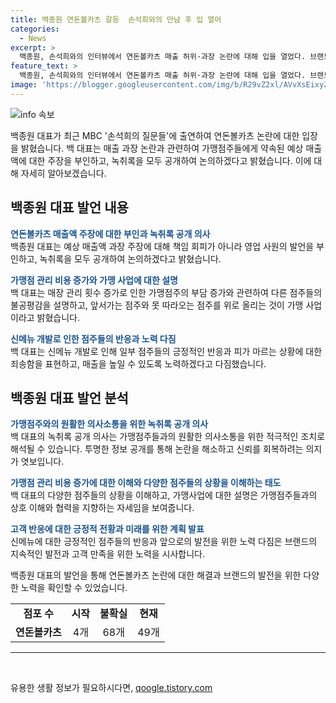 ```yaml
---
title: 백종원 연돈볼카츠 갈등  손석희와의 만남 후 입 열어
categories:
  - News
excerpt: >
  백종원, 손석희와의 인터뷰에서 연돈볼카츠 매출 허위·과장 논란에 대해 입을 열었다. 브랜드의 축소와 가맹점 주장에 대한 의견을 피력하면서 녹취록 공개를 제안했고, 운영 비용 증가와 신메뉴 개발로 점주들에게 노력을 약속하며 사과했다. 현재 본사와 일부 가맹점주 간 진실 공방이 벌어지고 있으며, 논란의 심의 결과를 기다리고 있다.
feature_text: >
  백종원, 손석희와의 인터뷰에서 연돈볼카츠 매출 허위·과장 논란에 대해 입을 열었다. 브랜드의 축소와 가맹점 주장에 대한 의견을 피력하면서 녹취록 공개를 제안했고, 운영 비용 증가와 신메뉴 개발로 점주들에게 노력을 약속하며 사과했다. 현재 본사와 일부 가맹점주 간 진실 공방이 벌어지고 있으며, 논란의 심의 결과를 기다리고 있다.
image: 'https://blogger.googleusercontent.com/img/b/R29vZ2xl/AVvXsEixyZcFfHzMRdzZMjFBmAUKJYCLCGyLL1o632UiGVXcaFdKo_bkvkuCioo0uUKlGfBVcT3P84aROyZIXSBEx3Aw5nCQ3pTgDom1WDC4m8eifvWiAmWEEVb4x6G_l8C0QH225ldMjyaFvpxGEBGNO37VmDTDMHGhJPq73UglMfDca1-0aw/s1600/blogspot.png'
---
```


<p><img src="https://blogger.googleusercontent.com/img/b/R29vZ2xl/AVvXsEixyZcFfHzMRdzZMjFBmAUKJYCLCGyLL1o632UiGVXcaFdKo_bkvkuCioo0uUKlGfBVcT3P84aROyZIXSBEx3Aw5nCQ3pTgDom1WDC4m8eifvWiAmWEEVb4x6G_l8C0QH225ldMjyaFvpxGEBGNO37VmDTDMHGhJPq73UglMfDca1-0aw/s1600/blogspot.png" alt="info 속보" /></p>

<p data-ke-size="size16">백종원 대표가 최근 MBC '손석희의 질문들'에 출연하여 연돈볼카츠 논란에 대한 입장을 밝혔습니다. 백 대표는 매출 과장 논란과 관련하여 가맹점주들에게 약속된 예상 매출액에 대한 주장을 부인하고, 녹취록을 모두 공개하여 논의하겠다고 밝혔습니다. 이에 대해 자세히 알아보겠습니다.</p>

<h2 data-ke-size="size26">백종원 대표 발언 내용</h2>

<p data-ke-size="size16"><b><span style="color: #1a5490;">연돈볼카츠 매출액 주장에 대한 부인과 녹취록 공개 의사</span></b><br>
백종원 대표는 예상 매출액 과장 주장에 대해 책임 회피가 아니라 영업 사원의 발언을 부인하고, 녹취록을 모두 공개하여 논의하겠다고 밝혔습니다.</p>

<p data-ke-size="size16"><b><span style="color: #1a5490;">가맹점 관리 비용 증가와 가맹 사업에 대한 설명</span></b><br>
백 대표는 매장 관리 횟수 증가로 인한 가맹점주의 부담 증가와 관련하여 다른 점주들의 불공평감을 설명하고, 앞서가는 점주와 못 따라오는 점주를 위로 올리는 것이 가맹 사업이라고 밝혔습니다.</p>

<p data-ke-size="size16"><b><span style="color: #1a5490;">신메뉴 개발로 인한 점주들의 반응과 노력 다짐</span></b><br>
백 대표는 신메뉴 개발로 인해 일부 점주들의 긍정적인 반응과 피가 마르는 상황에 대한 죄송함을 표현하고, 매출을 높일 수 있도록 노력하겠다고 다짐했습니다.</p>

<h2 data-ke-size="size26">백종원 대표 발언 분석</h2>

<p data-ke-size="size16"><b><span style="color: #1a5490;">가맹점주와의 원활한 의사소통을 위한 녹취록 공개 의사</span></b><br>
백 대표의 녹취록 공개 의사는 가맹점주들과의 원활한 의사소통을 위한 적극적인 조치로 해석될 수 있습니다. 투명한 정보 공개를 통해 논란을 해소하고 신뢰를 회복하려는 의지가 엿보입니다.</p>

<p data-ke-size="size16"><b><span style="color: #1a5490;">가맹점 관리 비용 증가에 대한 이해와 다양한 점주들의 상황을 이해하는 태도</span></b><br>
백 대표의 다양한 점주들의 상황을 이해하고, 가맹사업에 대한 설명은 가맹점주들과의 상호 이해와 협력을 지향하는 자세임을 보여줍니다.</p>

<p data-ke-size="size16"><b><span style="color: #1a5490;">고객 반응에 대한 긍정적 전황과 미래를 위한 계획 발표</span></b><br>
신메뉴에 대한 긍정적인 점주들의 반응과 앞으로의 발전을 위한 노력 다짐은 브랜드의 지속적인 발전과 고객 만족을 위한 노력을 시사합니다.</p>

<p data-ke-size="size16">백종원 대표의 발언을 통해 연돈볼카츠 논란에 대한 해결과 브랜드의 발전을 위한 다양한 노력을 확인할 수 있었습니다.</p>

<table>
    <tbody>
        <tr>
            <td style="text-align: center; height: 17px;"><b>점포 수</b></td>
            <td style="text-align: center; height: 17px;"><b>시작</b></td>
            <td style="text-align: center; height: 17px;"><b>불확실</b></td>
            <td style="text-align: center; height: 17px;"><b>현재</b></td>
        </tr>
        <tr>
            <td style="text-align: center; height: 17px;"><b>연돈볼카츠</b></td>
            <td style="text-align: center; height: 17px;">4개</td>
            <td style="text-align: center; height: 17px;">68개</td>
            <td style="text-align: center; height: 17px;">49개</td>
        </tr>
    </tbody>
</table>

<hr>

<p data-ke-size="size16">&nbsp;</p>
유용한 생활 정보가 필요하시다면, <a href="https://qoogle.tistory.com" rel="dofollow">qoogle.tistory.com</a>


